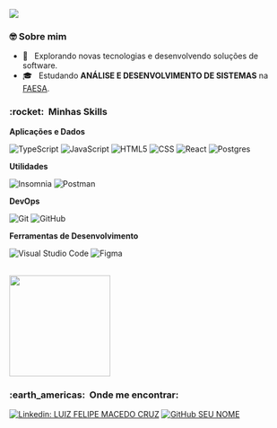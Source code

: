 ![](https://komarev.com/ghpvc/?username=VanessaSwerts&color=006bed)

<h3> 🤓 Sobre mim </h3>

- 🤔 &nbsp; Explorando novas tecnologias e desenvolvendo soluções de software.
- 🎓 &nbsp; Estudando **ANÁLISE E DESENVOLVIMENTO DE SISTEMAS** na <a href="https://www.faesa.br/">FAESA</a>.

<h3> :rocket: &nbsp;Minhas Skills </h3>

**Aplicações e Dados**

  ![TypeScript](https://img.shields.io/badge/-TypeScript-333333?style=flat&logo=typescript)
  ![JavaScript](https://img.shields.io/badge/-JavaScript-333333?style=flat&logo=javascript)
  ![HTML5](https://img.shields.io/badge/-HTML5-333333?style=flat&logo=HTML5)
  ![CSS](https://img.shields.io/badge/-CSS-333333?style=flat&logo=CSS3&logoColor=1572B6)
  ![React](https://img.shields.io/badge/-React-333333?style=flat&logo=react)
  ![Postgres](https://img.shields.io/badge/-PostgreSql-333333?style=flat&logo=postgresql)

**Utilidades**

  ![Insomnia](https://img.shields.io/badge/-Insomnia-333333?style=flat&logo=insomnia)
  ![Postman](https://img.shields.io/badge/-Postman-333333?style=flat&logo=postman)

**DevOps**

  ![Git](https://img.shields.io/badge/-Git-333333?style=flat&logo=git)
  ![GitHub](https://img.shields.io/badge/-GitHub-333333?style=flat&logo=github)


**Ferramentas de Desenvolvimento**

  ![Visual Studio Code](https://img.shields.io/badge/-Visual%20Studio%20Code-333333?style=flat&logo=visual-studio-code&logoColor=007ACC)
  ![Figma](https://img.shields.io/badge/-Figma-333333?style=flat&logo=figma&logoColor=007ACC)

<br/>

<a href="https://github.com/luizfelipemacedoc">
  <img height="180em" src="https://github-readme-stats.vercel.app/api?username=luizfelipemacedoc&theme=dracula&show_icons=true" />
</a>

<br/>

<h3> :earth_americas: &nbsp;Onde me encontrar: </h3> 

[![Linkedin: LUIZ FELIPE MACEDO CRUZ](https://img.shields.io/badge/-Luiz%20Felipe%20Macedo%20Cruz-blue?style=flat-square&logo=Linkedin&logoColor=white&link=https://www.linkedin.com/in/luiz-felipe-macedo-cruz-198b6824a/)](https://www.linkedin.com/in/luiz-felipe-macedo-cruz-198b6824a/)
[![GitHub SEU NOME]( https://img.shields.io/github/followers/luizfelipemacedoc?label=follow&style=social)]()
